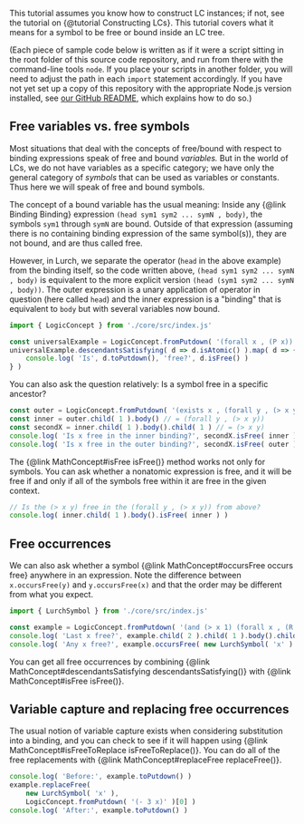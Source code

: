 
This tutorial assumes you know how to construct LC instances; if not, see
the tutorial on {@tutorial Constructing LCs}.  This tutorial covers what it
means for a symbol to be free or bound inside an LC tree.

(Each piece of sample code below is written as if it were a script sitting in
the root folder of this source code repository, and run from there with the
command-line tools `node`.  If you place your scripts in another folder, you
will need to adjust the path in each `import` statement accordingly.  If you
have not yet set up a copy of this repository with the appropriate Node.js
version installed, see [our GitHub README](https://github.com/lurchmath/lurch),
which explains how to do so.)

## Free variables vs. free symbols

Most situations that deal with the concepts of free/bound with respect to
binding expressions speak of free and bound *variables.*  But in the world of
LCs, we do not have variables as a specific category; we have only the
general category of *symbols* that can be used as variables or constants.
Thus here we will speak of free and bound symbols.

The concept of a bound variable has the usual meaning:  Inside any
{@link Binding Binding} expression `(head sym1 sym2 ... symN , body)`, the
symbols `sym1` through `symN` are bound.  Outside of that expression (assuming
there is no containing binding expression of the same symbol(s)), they are not
bound, and are thus called free.

However, in Lurch, we separate the operator (`head` in the above example) from
the binding itself, so the code written above, `(head sym1 sym2 ... symN , body)`
is equivalent to the more explicit version `(head (sym1 sym2 ... symN , body))`.
The outer expression is a unary application of operator in question (here called
`head`) and the inner expression is a "binding" that is equivalent to `body` but
with several variables now bound.

```js
import { LogicConcept } from './core/src/index.js'

const universalExample = LogicConcept.fromPutdown( '(forall x , (P x))' )[0]
universalExample.descendantsSatisfying( d => d.isAtomic() ).map( d => {
    console.log( 'Is', d.toPutdown(), 'free?', d.isFree() )
} )
```

You can also ask the question relatively:  Is a symbol free in a specific
ancestor?

```js
const outer = LogicConcept.fromPutdown( '(exists x , (forall y , (> x y)))' )[0]
const inner = outer.child( 1 ).body() // = (forall y , (> x y))
const secondX = inner.child( 1 ).body().child( 1 ) // = (> x y)
console.log( 'Is x free in the inner binding?', secondX.isFree( inner ) )
console.log( 'Is x free in the outer binding?', secondX.isFree( outer ) )
```

The {@link MathConcept#isFree isFree()} method works not only for symbols.
You can ask whether a nonatomic expression is free, and it will be free if and
only if all of the symbols free within it are free in the given context.

```js
// Is the (> x y) free in the (forall y , (> x y)) from above?
console.log( inner.child( 1 ).body().isFree( inner ) )
```

## Free occurrences

We can also ask whether a symbol {@link MathConcept#occursFree occurs free}
anywhere in an expression.  Note the difference between `x.occursFree(y)` and
`y.occursFree(x)` and that the order may be different from what you expect.

```js
import { LurchSymbol } from './core/src/index.js'

const example = LogicConcept.fromPutdown( '(and (> x 1) (forall x , (R x x)))' )[0]
console.log( 'Last x free?', example.child( 2 ).child( 1 ).body().child( 2 ).isFree() )
console.log( 'Any x free?', example.occursFree( new LurchSymbol( 'x' ) ) )
```

You can get all free occurrences by combining
{@link MathConcept#descendantsSatisfying descendantsSatisfying()} with
{@link MathConcept#isFree isFree()}.

## Variable capture and replacing free occurrences

The usual notion of variable capture exists when considering substitution into
a binding, and you can check to see if it will happen using
{@link MathConcept#isFreeToReplace isFreeToReplace()}.  You can do all of the
free replacements with {@link MathConcept#replaceFree replaceFree()}.

```js
console.log( 'Before:', example.toPutdown() )
example.replaceFree(
    new LurchSymbol( 'x' ),
    LogicConcept.fromPutdown( '(- 3 x)' )[0] )
console.log( 'After:', example.toPutdown() )
```
